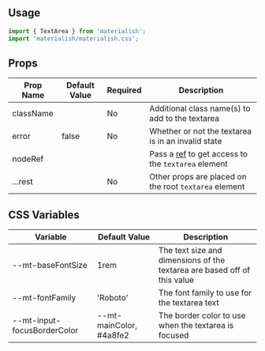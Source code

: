 ## Usage

```jsx
import { TextArea } from 'materialish';
import 'materialish/materialish.css';
```

## Props

| Prop Name | Default Value | Required | Description                                                                                          |
| --------- | ------------- | -------- | ---------------------------------------------------------------------------------------------------- |
| className |               | No       | Additional class name(s) to add to the textarea                                                      |
| error     | false         | No       | Whether or not the textarea is in an invalid state                                                   |
| nodeRef   |               |          | Pass a [ref](https://reactjs.org/docs/refs-and-the-dom.html) to get access to the `textarea` element |
| ...rest   |               | No       | Other props are placed on the root `textarea` element                                                |

## CSS Variables

| Variable                    | Default Value           | Description                                                              |
| --------------------------- | ----------------------- | ------------------------------------------------------------------------ |
| --mt-baseFontSize           | 1rem                    | The text size and dimensions of the textarea are based off of this value |
| --mt-fontFamily             | 'Roboto'                | The font family to use for the textarea text                             |
| --mt-input-focusBorderColor | --mt-mainColor, #4a8fe2 | The border color to use when the textarea is focused                     |
